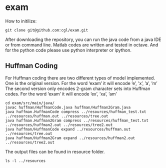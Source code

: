 # exam

How to initilize:

    git clone git@github.com:cgl/exam.git
    
After downloading the repository, you can run the java code from a java IDE or from command line. 
Matlab codes are written and tested in octave. And for the python code please use python interpreter or ipython.

## Huffman Coding

For Huffman coding there are two different types of model implemented. One is the original version. 
For the word ‘exam’ it will encode ’e’, ’x’, ’a’, ’m’
The second version only encodes 2-gram character sets into Huffman codes. 
For the word ‘exam’ it will encode ’ex’, ’xa’, ’am’

    cd exam/src/main/java/
    javac huffman/HuffmanCode.java huffman/Huffman2Gram.java
    java huffman.HuffmanCode compress ../resources/huffman_test.txt ../resources/huffman.out ../resources/tree.out
    java huffman.Huffman2Gram compress ../resources/huffman_test.txt ../resources/huffman2.out ../resources/tree2.out
    java huffman/HuffmanCode expand ../resources/huffman.out ../resources/tree.out
    java huffman/Huffman2Gram expand ../resources/huffman2.out ../resources/tree2.out

The output files can be found in resource folder.
    
    ls -l ../resources
